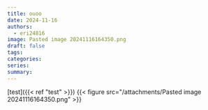 ```yaml
---
title: ouoo
date: 2024-11-16
authors:
  - eri24816
image: Pasted image 20241116164350.png
draft: false
tags: 
categories: 
series: 
summary:
---
```

[test]({{< ref "test" >}})
{{< figure src="/attachments/Pasted image 20241116164350.png"  >}}